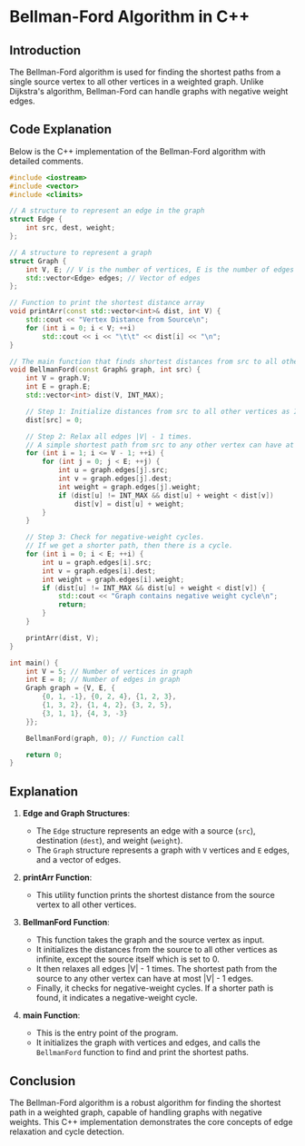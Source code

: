 
# Bellman-Ford Algorithm in C++

## Introduction

The Bellman-Ford algorithm is used for finding the shortest paths from a single source vertex to all other vertices in a weighted graph. Unlike Dijkstra's algorithm, Bellman-Ford can handle graphs with negative weight edges.

## Code Explanation

Below is the C++ implementation of the Bellman-Ford algorithm with detailed comments.

```cpp
#include <iostream>
#include <vector>
#include <climits>

// A structure to represent an edge in the graph
struct Edge {
    int src, dest, weight;
};

// A structure to represent a graph
struct Graph {
    int V, E; // V is the number of vertices, E is the number of edges
    std::vector<Edge> edges; // Vector of edges
};

// Function to print the shortest distance array
void printArr(const std::vector<int>& dist, int V) {
    std::cout << "Vertex Distance from Source\n";
    for (int i = 0; i < V; ++i)
        std::cout << i << "\t\t" << dist[i] << "\n";
}

// The main function that finds shortest distances from src to all other vertices using Bellman-Ford algorithm
void BellmanFord(const Graph& graph, int src) {
    int V = graph.V;
    int E = graph.E;
    std::vector<int> dist(V, INT_MAX);

    // Step 1: Initialize distances from src to all other vertices as INFINITE
    dist[src] = 0;

    // Step 2: Relax all edges |V| - 1 times.
    // A simple shortest path from src to any other vertex can have at most |V| - 1 edges
    for (int i = 1; i <= V - 1; ++i) {
        for (int j = 0; j < E; ++j) {
            int u = graph.edges[j].src;
            int v = graph.edges[j].dest;
            int weight = graph.edges[j].weight;
            if (dist[u] != INT_MAX && dist[u] + weight < dist[v])
                dist[v] = dist[u] + weight;
        }
    }

    // Step 3: Check for negative-weight cycles.
    // If we get a shorter path, then there is a cycle.
    for (int i = 0; i < E; ++i) {
        int u = graph.edges[i].src;
        int v = graph.edges[i].dest;
        int weight = graph.edges[i].weight;
        if (dist[u] != INT_MAX && dist[u] + weight < dist[v]) {
            std::cout << "Graph contains negative weight cycle\n";
            return;
        }
    }

    printArr(dist, V);
}

int main() {
    int V = 5; // Number of vertices in graph
    int E = 8; // Number of edges in graph
    Graph graph = {V, E, {
        {0, 1, -1}, {0, 2, 4}, {1, 2, 3},
        {1, 3, 2}, {1, 4, 2}, {3, 2, 5},
        {3, 1, 1}, {4, 3, -3}
    }};

    BellmanFord(graph, 0); // Function call

    return 0;
}
```

## Explanation

1. **Edge and Graph Structures**:
   - The `Edge` structure represents an edge with a source (`src`), destination (`dest`), and weight (`weight`).
   - The `Graph` structure represents a graph with `V` vertices and `E` edges, and a vector of edges.

2. **printArr Function**:
   - This utility function prints the shortest distance from the source vertex to all other vertices.

3. **BellmanFord Function**:
   - This function takes the graph and the source vertex as input.
   - It initializes the distances from the source to all other vertices as infinite, except the source itself which is set to 0.
   - It then relaxes all edges |V| - 1 times. The shortest path from the source to any other vertex can have at most |V| - 1 edges.
   - Finally, it checks for negative-weight cycles. If a shorter path is found, it indicates a negative-weight cycle.

4. **main Function**:
   - This is the entry point of the program.
   - It initializes the graph with vertices and edges, and calls the `BellmanFord` function to find and print the shortest paths.

## Conclusion

The Bellman-Ford algorithm is a robust algorithm for finding the shortest path in a weighted graph, capable of handling graphs with negative weights. This C++ implementation demonstrates the core concepts of edge relaxation and cycle detection.
